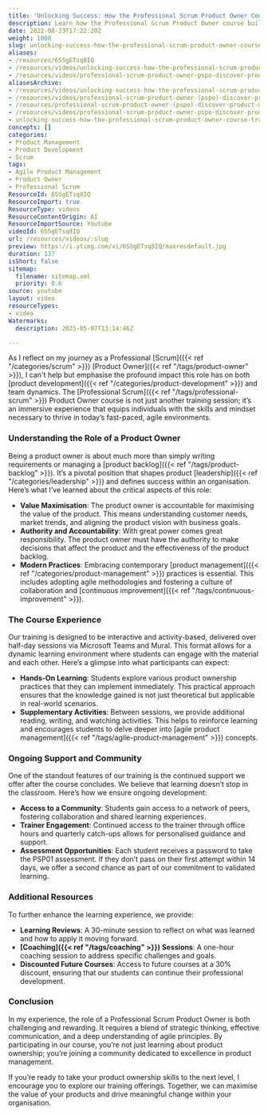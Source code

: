 ```yaml
---
title: 'Unlocking Success: How the Professional Scrum Product Owner Course Transforms Your Agile Journey'
description: Learn how the Professional Scrum Product Owner course builds agile skills, practical product management, and ongoing support for effective product ownership and team success.
date: 2022-08-23T17:22:20Z
weight: 1000
slug: unlocking-success-how-the-professional-scrum-product-owner-course-transforms-your-agile-journey
aliases:
- /resources/6SSgETsq8IQ
- /resources/videos/unlocking-success-how-the-professional-scrum-product-owner-course-transforms-your-agile-journey
- /resources/videos/professional-scrum-product-owner-pspo-discover-product-management-skills-practices
aliasesArchive:
- /resources/videos/unlocking-success-how-the-professional-scrum-product-owner-course-transforms-your-agile-journey
- /resources/videos/professional-scrum-product-owner-(pspo)-discover-product-management-skills-&-practices
- /resources/professional-scrum-product-owner-(pspo)-discover-product-management-skills-&-practices
- /resources/videos/professional-scrum-product-owner-pspo-discover-product-management-skills-practices
- unlocking-success-how-the-professional-scrum-product-owner-course-transforms-your-agile-journey
concepts: []
categories:
- Product Management
- Product Development
- Scrum
tags:
- Agile Product Management
- Product Owner
- Professional Scrum
ResourceId: 6SSgETsq8IQ
ResourceImport: true
ResourceType: videos
ResourceContentOrigin: AI
ResourceImportSource: Youtube
videoId: 6SSgETsq8IQ
url: /resources/videos/:slug
preview: https://i.ytimg.com/vi/6SSgETsq8IQ/maxresdefault.jpg
duration: 137
isShort: false
sitemap:
  filename: sitemap.xml
  priority: 0.6
source: youtube
layout: video
resourceTypes:
- video
Watermarks:
  description: 2025-05-07T13:14:46Z

---
```

As I reflect on my journey as a Professional [Scrum]({{< ref "/categories/scrum" >}}) [Product Owner]({{< ref "/tags/product-owner" >}}), I can't help but emphasise the profound impact this role has on both [product development]({{< ref "/categories/product-development" >}}) and team dynamics. The [Professional Scrum]({{< ref "/tags/professional-scrum" >}}) Product Owner course is not just another training session; it’s an immersive experience that equips individuals with the skills and mindset necessary to thrive in today’s fast-paced, agile environments.

### Understanding the Role of a Product Owner

Being a product owner is about much more than simply writing requirements or managing a [product backlog]({{< ref "/tags/product-backlog" >}}). It’s a pivotal position that shapes product [leadership]({{< ref "/categories/leadership" >}}) and defines success within an organisation. Here’s what I’ve learned about the critical aspects of this role:

- **Value Maximisation**: The product owner is accountable for maximising the value of the product. This means understanding customer needs, market trends, and aligning the product vision with business goals.
- **Authority and Accountability**: With great power comes great responsibility. The product owner must have the authority to make decisions that affect the product and the effectiveness of the product backlog.
- **Modern Practices**: Embracing contemporary [product management]({{< ref "/categories/product-management" >}}) practices is essential. This includes adopting agile methodologies and fostering a culture of collaboration and [continuous improvement]({{< ref "/tags/continuous-improvement" >}}).

### The Course Experience

Our training is designed to be interactive and activity-based, delivered over half-day sessions via Microsoft Teams and Mural. This format allows for a dynamic learning environment where students can engage with the material and each other. Here’s a glimpse into what participants can expect:

- **Hands-On Learning**: Students explore various product ownership practices that they can implement immediately. This practical approach ensures that the knowledge gained is not just theoretical but applicable in real-world scenarios.
- **Supplementary Activities**: Between sessions, we provide additional reading, writing, and watching activities. This helps to reinforce learning and encourages students to delve deeper into [agile product management]({{< ref "/tags/agile-product-management" >}}) concepts.

### Ongoing Support and Community

One of the standout features of our training is the continued support we offer after the course concludes. We believe that learning doesn’t stop in the classroom. Here’s how we ensure ongoing development:

- **Access to a Community**: Students gain access to a network of peers, fostering collaboration and shared learning experiences.
- **Trainer Engagement**: Continued access to the trainer through office hours and quarterly catch-ups allows for personalised guidance and support.
- **Assessment Opportunities**: Each student receives a password to take the PSP01 assessment. If they don’t pass on their first attempt within 14 days, we offer a second chance as part of our commitment to validated learning.

### Additional Resources

To further enhance the learning experience, we provide:

- **Learning Reviews**: A 30-minute session to reflect on what was learned and how to apply it moving forward.
- **[Coaching]({{< ref "/tags/coaching" >}}) Sessions**: A one-hour coaching session to address specific challenges and goals.
- **Discounted Future Courses**: Access to future courses at a 30% discount, ensuring that our students can continue their professional development.

### Conclusion

In my experience, the role of a Professional Scrum Product Owner is both challenging and rewarding. It requires a blend of strategic thinking, effective communication, and a deep understanding of agile principles. By participating in our course, you’re not just learning about product ownership; you’re joining a community dedicated to excellence in product management.

If you’re ready to take your product ownership skills to the next level, I encourage you to explore our training offerings. Together, we can maximise the value of your products and drive meaningful change within your organisation.
